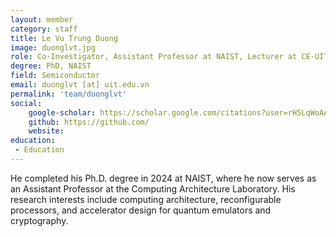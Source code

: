 ```yaml
---
layout: member
category: staff
title: Le Vu Trung Duong
image: duonglvt.jpg
role: Co-Investigator, Assistant Professor at NAIST, Lecturer at CE-UIT-VNUHCM
degree: PhD, NAIST
field: Semiconductor
email: duonglvt [at] uit.edu.vn
permalink: 'team/duonglvt'
social:
    google-scholar: https://scholar.google.com/citations?user=rH5LqWoAAAAJ&hl=en
    github: https://github.com/
    website: 
education:
 - Education
---
```

He completed his Ph.D. degree in 2024 at NAIST, where he now serves as an Assistant Professor at the Computing Architecture Laboratory. His research interests include computing architecture, reconfigurable processors, and accelerator design for quantum emulators and cryptography.